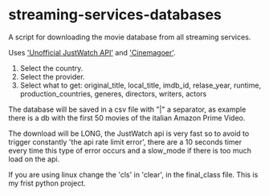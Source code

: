 # streaming-services-databases
A script for downloading the movie database from all streaming services.

Uses ['Unofficial JustWatch API'](https://github.com/dawoudt/JustWatchAPI) and ['Cinemagoer'](https://github.com/cinemagoer/cinemagoer).

1) Select the country.
2) Select the provider.
3) Select what to get:  original_title, local_title, imdb_id,
                        relase_year, runtime, production_countries,
                        generes, directors, writers, actors

The database will be saved in a csv file with "|" a separator, as example there is a db with the first 50 movies of the italian Amazon Prime Video.

The download will be LONG, the JustWatch api is very fast so to avoid to trigger constantly 'the api rate limit error', there are a 10 seconds timer every time this type of error occurs and a slow_mode if there is too much load on the api.

If you are using linux change the 'cls' in 'clear', in the final_class file.
This is my frist python project.
